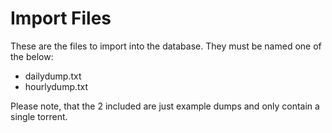 # Import Files

These are the files to import into the database. They must be named one of the below:

- dailydump.txt
- hourlydump.txt

Please note, that the 2 included are just example dumps and only contain a single torrent.
